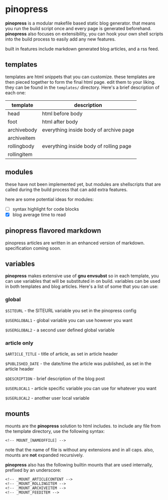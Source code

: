 # pinopress

**pinopress** is a modular makefile based static blog generator. that means you run the build script once and every page is generated beforehand.
**pinopress** also focuses on extensibility, you can hook your own shell scripts into the build process to easily add any new features.

built in features include markdown generated blog articles, and a rss feed.

## templates

templates are html snippets that you can customize. these templates are then pieced together to form the final html page. edit them to your liking. they can be found in the `templates/` directory. Here's a brief description of each one:

template          | description
------------------|-----------
head              | html before body
foot              | html after body
archivebody       | everything inside body of archive page
archiveitem       | 
rollingbody       | everything inside body of rolling page
rollingitem       |

## modules

these have not been implemented yet, but modules are shellscripts that are called during the build process that can add extra features.

here are some potential ideas for modules:
- [ ] syntax highlight for code blocks
- [x] blog average time to read

## pinopress flavored markdown

pinopress articles are written in an enhanced version of markdown. specification coming soon.

## variables

 **pinopress** makes extensive use of **gnu envsubst** so in each template, you can use variables that will be substituted in on build. variables can be used in both templates and blog articles. Here's a list of some that you can use:

### global

`$SITEURL` - the SITEURL variable you set in the pinopress config

`$USERGLOBAL1` - global variable you can use however you want

`$USERGLOBAL2` - a second user defined global variable

### article only

`$ARTICLE_TITLE` - title of article, as set in article header

`$PUBLISHED_DATE` - the date/time the article was published, as set in the article header

`$DESCRIPTION` - brief description of the blog post

`$USERLOCAL1` - article specific variable you can use for whatever you want

`$USERLOCAL2` - another user local variable

## mounts

mounts are the **pinopress** solution to html includes. to include any file from the template directory, use the following syntax:
```
<!-- MOUNT_[NAMEOFFILE] -->
```
note that the name of file is without any extensions and in all caps. also, mounts are **not** expanded recursively.

**pinopress** also has the following builtin mounts that are used internally, prefixed by an underscore:
```
<!-- _MOUNT_ARTICLECONTENT -->
<!-- _MOUNT_ROLLINGITEM -->
<!-- _MOUNT_ARCHIVEITEM -->
<!-- _MOUNT_FEEDITEM -->
```

